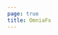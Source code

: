```yaml
---
page: true
title: OmniaFx
---
```

<script setup>
import Home from '../../components/Home.tsx'
</script>

<Home />